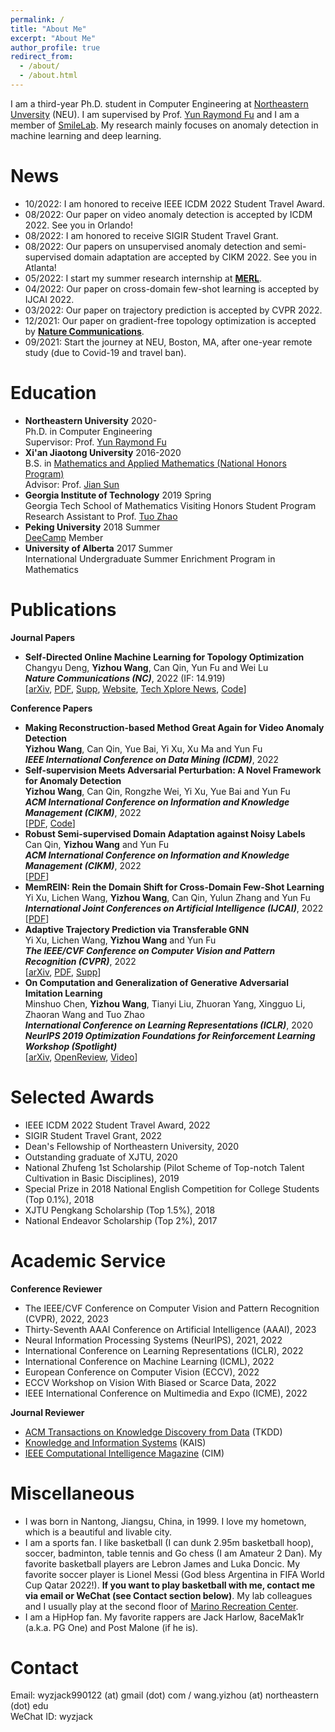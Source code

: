 ```yaml
---
permalink: /
title: "About Me"
excerpt: "About Me"
author_profile: true
redirect_from: 
  - /about/
  - /about.html
---
```

I am a third-year Ph.D. student in Computer Engineering at [Northeastern Unversity](https://www.northeastern.edu/) (NEU). I am supervised by Prof. [Yun Raymond Fu](http://www1.ece.neu.edu/~yunfu/) and I am a member of [SmileLab](https://web.northeastern.edu/smilelab/). My research mainly focuses on anomaly detection in machine learning and deep learning.   

News
======
* 10/2022: I am honored to receive IEEE ICDM 2022 Student Travel Award.               
* 08/2022: Our paper on video anomaly detection is accepted by ICDM 2022. See you in Orlando!      
* 08/2022: I am honored to receive SIGIR Student Travel Grant.       
* 08/2022: Our papers on unsupervised anomaly detection and semi-supervised domain adaptation are accepted by CIKM 2022. See you in Atlanta!     
* 05/2022: I start my summer research internship at [**MERL**](https://www.merl.com/).    
* 04/2022: Our paper on cross-domain few-shot learning is accepted by IJCAI 2022.    
* 03/2022: Our paper on trajectory prediction is accepted by CVPR 2022.   
* 12/2021: Our paper on gradient-free topology optimization is accepted by [**Nature Communications**](https://www.nature.com/ncomms/).   
* 09/2021: Start the journey at NEU, Boston, MA, after one-year remote study (due to Covid-19 and travel ban).   
  
Education
======
* **Northeastern University**  2020-  
Ph.D. in Computer Engineering  
Supervisor: Prof. [Yun Raymond Fu](http://www1.ece.neu.edu/~yunfu/)
* **Xi'an Jiaotong University**  2016-2020  
B.S. in [Mathematics and Applied Mathematics (National Honors Program)](http://bjb.xjtu.edu.cn/info/1071/2192.htm)  
Advisor: Prof. [Jian Sun](http://gr.xjtu.edu.cn/web/jiansun)
* **Georgia Institute of Technology**  2019 Spring  
Georgia Tech School of Mathematics Visiting Honors Student Program  
Research Assistant to Prof. [Tuo Zhao](https://www2.isye.gatech.edu/~tzhao80/)   
* **Peking University**  2018 Summer    
[DeeCamp](https://deecamp.com/#/home) Member  
* **University of Alberta**  2017 Summer    
International Undergraduate Summer Enrichment Program in Mathematics   



Publications
====== 
**Journal Papers**    
* **Self-Directed Online Machine Learning for Topology Optimization**   
Changyu Deng, **Yizhou Wang**, Can Qin, Yun Fu and Wei Lu  
***Nature Communications (NC)***, 2022 (IF: 14.919)  
[[arXiv](https://arxiv.org/pdf/2002.01927.pdf), [PDF](https://www.nature.com/articles/s41467-021-27713-7.pdf), [Supp](https://static-content.springer.com/esm/art%3A10.1038%2Fs41467-021-27713-7/MediaObjects/41467_2021_27713_MOESM1_ESM.pdf), [Website](https://www.nature.com/articles/s41467-021-27713-7), [Tech Xplore News](https://vmportal.net/news/2022-01-team-algorithm.html), [Code](https://github.com/deng-cy/deep_learning_topology_opt)]      

**Conference Papers**    
* **Making Reconstruction-based Method Great Again for Video Anomaly Detection**   
**Yizhou Wang**, Can Qin, Yue Bai, Yi Xu, Xu Ma and Yun Fu   
***IEEE International Conference on Data Mining (ICDM)***, 2022      
* **Self-supervision Meets Adversarial Perturbation: A Novel Framework for Anomaly Detection**   
**Yizhou Wang**, Can Qin, Rongzhe Wei, Yi Xu, Yue Bai and Yun Fu   
***ACM International Conference on Information and Knowledge Management (CIKM)***, 2022     
[[PDF](https://dl.acm.org/doi/pdf/10.1145/3511808.3557697), [Code](https://github.com/wyzjack/SLA2P)]   
* **Robust Semi-supervised Domain Adaptation against Noisy Labels**   
Can Qin, **Yizhou Wang** and Yun Fu   
***ACM International Conference on Information and Knowledge Management (CIKM)***, 2022    
[[PDF](https://dl.acm.org/doi/pdf/10.1145/3511808.3557685)]    
* **MemREIN: Rein the Domain Shift for Cross-Domain Few-Shot Learning**   
Yi Xu, Lichen Wang, **Yizhou Wang**, Can Qin, Yulun Zhang and Yun Fu    
***International Joint Conferences on Artificial Intelligence (IJCAI)***, 2022   
[[PDF](https://www.ijcai.org/proceedings/2022/0505.pdf)]  
* **Adaptive Trajectory Prediction via Transferable GNN**   
Yi Xu, Lichen Wang, **Yizhou Wang** and Yun Fu   
***The IEEE/CVF Conference on Computer Vision and Pattern Recognition (CVPR)***, 2022  
[[arXiv](https://arxiv.org/pdf/2203.05046.pdf), [PDF](https://openaccess.thecvf.com/content/CVPR2022/papers/Xu_Adaptive_Trajectory_Prediction_via_Transferable_GNN_CVPR_2022_paper.pdf), [Supp](https://openaccess.thecvf.com/content/CVPR2022/supplemental/Xu_Adaptive_Trajectory_Prediction_CVPR_2022_supplemental.pdf)]   
* **On Computation and Generalization of Generative Adversarial Imitation Learning**  
Minshuo Chen, **Yizhou Wang**, Tianyi Liu, Zhuoran Yang, Xingguo Li, Zhaoran Wang and Tuo Zhao  
***International Conference on Learning Representations (ICLR)***, 2020   
***NeurIPS 2019 Optimization Foundations for Reinforcement Learning Workshop (Spotlight)***   
[[arXiv](https://arxiv.org/pdf/2001.02792.pdf), [OpenReview](https://openreview.net/forum?id=BJl-5pNKDB), [Video](https://iclr.cc/virtual_2020/poster_BJl-5pNKDB.html)]   
  
Selected Awards 
======
* IEEE ICDM 2022 Student Travel Award, 2022    
* SIGIR Student Travel Grant, 2022   
* Dean's Fellowship of Northeastern University, 2020
* Outstanding graduate of XJTU, 2020
* National Zhufeng 1st Scholarship (Pilot Scheme of Top-notch Talent Cultivation in Basic Disciplines), 2019
* Special Prize in 2018 National English Competition for College Students (Top 0.1%), 2018
* XJTU Pengkang Scholarship (Top 1.5%), 2018
* National Endeavor Scholarship (Top 2%), 2017

Academic Service
======
**Conference Reviewer**   
* The IEEE/CVF Conference on Computer Vision and Pattern Recognition (CVPR), 2022, 2023      
* Thirty-Seventh AAAI Conference on Artificial Intelligence (AAAI), 2023    
* Neural Information Processing Systems (NeurIPS), 2021, 2022    
* International Conference on Learning Representations (ICLR), 2022   
* International Conference on Machine Learning (ICML), 2022    
* European Conference on Computer Vision (ECCV), 2022    
* ECCV Workshop on Vision With Biased or Scarce Data, 2022   
* IEEE International Conference on Multimedia and Expo (ICME), 2022   




**Journal Reviewer**  
* [ACM Transactions on Knowledge Discovery from Data](https://dl.acm.org/journal/tkdd) (TKDD)   
* [Knowledge and Information Systems](https://www.springer.com/journal/10115) (KAIS)  
* [IEEE Computational Intelligence Magazine](https://cis.ieee.org/publications/ci-magazine) (CIM)  

Miscellaneous
======
* I was born in Nantong, Jiangsu, China, in 1999. I love my hometown, which is a beautiful and livable city.   
* I am a sports fan. I like basketball (I can dunk 2.95m basketball hoop), soccer, badminton, table tennis and Go chess (I am Amateur 2 Dan). My favorite basketball players are Lebron James and Luka Doncic. My favorite soccer player is Lionel Messi (God bless Argentina in FIFA World Cup Qatar 2022!). **If you want to play basketball with me, contact me via email or WeChat (see Contact section below)**. My lab colleagues and I usually play at the second floor of [Marino Recreation Center](https://www.google.com/maps/place/Marino+Recreation+Center/@42.3401825,-71.092249,17z/data=!3m1!4b1!4m5!3m4!1s0x89e37a18c400467f:0xdb4ad70af6e7d61!8m2!3d42.3401919!4d-71.0900511).   
* I am a HipHop fan. My favorite rappers are Jack Harlow, 8aceMak1r (a.k.a. PG One) and Post Malone (if he is).     

Contact
=====
Email: wyzjack990122 (at) gmail (dot) com / wang.yizhou (at) northeastern (dot) edu  
WeChat ID: wyzjack 


